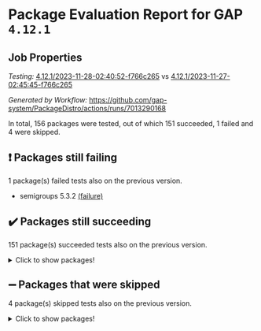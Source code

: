 # Package Evaluation Report for GAP `4.12.1`

## Job Properties

*Testing:* [4.12.1/2023-11-28-02:40:52-f766c265](https://github.com/gap-system/PackageDistro/blob/data/reports/4.12.1/2023-11-28-02:40:52-f766c265) vs [4.12.1/2023-11-27-02:45:45-f766c265](https://github.com/gap-system/PackageDistro/blob/data/reports/4.12.1/2023-11-27-02:45:45-f766c265)

*Generated by Workflow:* https://github.com/gap-system/PackageDistro/actions/runs/7013290168

In total, 156 packages were tested, out of which 151 succeeded, 1 failed and 4 were skipped.

## :exclamation: Packages still failing

1 package(s) failed tests also on the previous version.
- semigroups 5.3.2 [(failure)](https://github.com/gap-system/PackageDistro/actions/runs/7013290168/job/19079544514)

## :heavy_check_mark: Packages still succeeding

151 package(s) succeeded tests also on the previous version.
<details><summary>Click to show packages!</summary>

- 4ti2interface 2023.02-04 [(success)](https://github.com/gap-system/PackageDistro/actions/runs/7013290168/job/19079521729)
- ace 5.6.2 [(success)](https://github.com/gap-system/PackageDistro/actions/runs/7013290168/job/19079523460)
- aclib 1.3.2 [(success)](https://github.com/gap-system/PackageDistro/actions/runs/7013290168/job/19079523918)
- agt 0.3.1 [(success)](https://github.com/gap-system/PackageDistro/actions/runs/7013290168/job/19079524406)
- alnuth 3.2.1 [(success)](https://github.com/gap-system/PackageDistro/actions/runs/7013290168/job/19079524659)
- anupq 3.3.0 [(success)](https://github.com/gap-system/PackageDistro/actions/runs/7013290168/job/19079525889)
- atlasrep 2.1.7 [(success)](https://github.com/gap-system/PackageDistro/actions/runs/7013290168/job/19079526669)
- autodoc 2023.06.19 [(success)](https://github.com/gap-system/PackageDistro/actions/runs/7013290168/job/19079526809)
- automata 1.15 [(success)](https://github.com/gap-system/PackageDistro/actions/runs/7013290168/job/19079526977)
- automgrp 1.3.2 [(success)](https://github.com/gap-system/PackageDistro/actions/runs/7013290168/job/19079527123)
- autpgrp 1.11 [(success)](https://github.com/gap-system/PackageDistro/actions/runs/7013290168/job/19079527310)
- cap 2023.10-07 [(success)](https://github.com/gap-system/PackageDistro/actions/runs/7013290168/job/19079527491)
- caratinterface 2.3.5 [(success)](https://github.com/gap-system/PackageDistro/actions/runs/7013290168/job/19079527626)
- cddinterface 2022.11.01 [(success)](https://github.com/gap-system/PackageDistro/actions/runs/7013290168/job/19079527795)
- circle 1.6.6 [(success)](https://github.com/gap-system/PackageDistro/actions/runs/7013290168/job/19079527918)
- classicpres 1.22 [(success)](https://github.com/gap-system/PackageDistro/actions/runs/7013290168/job/19079528071)
- cohomolo 1.6.11 [(success)](https://github.com/gap-system/PackageDistro/actions/runs/7013290168/job/19079528271)
- congruence 1.2.5 [(success)](https://github.com/gap-system/PackageDistro/actions/runs/7013290168/job/19079528432)
- corelg 1.56 [(success)](https://github.com/gap-system/PackageDistro/actions/runs/7013290168/job/19079528581)
- crime 1.6 [(success)](https://github.com/gap-system/PackageDistro/actions/runs/7013290168/job/19079528729)
- crisp 1.4.6 [(success)](https://github.com/gap-system/PackageDistro/actions/runs/7013290168/job/19079528868)
- crypting 0.10.4 [(success)](https://github.com/gap-system/PackageDistro/actions/runs/7013290168/job/19079529010)
- cryst 4.1.26 [(success)](https://github.com/gap-system/PackageDistro/actions/runs/7013290168/job/19079529154)
- crystcat 1.1.10 [(success)](https://github.com/gap-system/PackageDistro/actions/runs/7013290168/job/19079529307)
- ctbllib 1.3.6 [(success)](https://github.com/gap-system/PackageDistro/actions/runs/7013290168/job/19079529464)
- cubefree 1.19 [(success)](https://github.com/gap-system/PackageDistro/actions/runs/7013290168/job/19079529590)
- curlinterface 2.3.2 [(success)](https://github.com/gap-system/PackageDistro/actions/runs/7013290168/job/19079529741)
- cvec 2.8.1 [(success)](https://github.com/gap-system/PackageDistro/actions/runs/7013290168/job/19079529867)
- datastructures 0.3.0 [(success)](https://github.com/gap-system/PackageDistro/actions/runs/7013290168/job/19079530006)
- deepthought 1.0.6 [(success)](https://github.com/gap-system/PackageDistro/actions/runs/7013290168/job/19079530144)
- design 1.8 [(success)](https://github.com/gap-system/PackageDistro/actions/runs/7013290168/job/19079530297)
- difsets 2.3.1 [(success)](https://github.com/gap-system/PackageDistro/actions/runs/7013290168/job/19079530460)
- digraphs 1.6.3 [(success)](https://github.com/gap-system/PackageDistro/actions/runs/7013290168/job/19079530601)
- edim 1.3.7 [(success)](https://github.com/gap-system/PackageDistro/actions/runs/7013290168/job/19079530742)
- example 4.3.4 [(success)](https://github.com/gap-system/PackageDistro/actions/runs/7013290168/job/19079530916)
- examplesforhomalg 2023.10-01 [(success)](https://github.com/gap-system/PackageDistro/actions/runs/7013290168/job/19079531090)
- factint 1.6.3 [(success)](https://github.com/gap-system/PackageDistro/actions/runs/7013290168/job/19079531280)
- ferret 1.0.9 [(success)](https://github.com/gap-system/PackageDistro/actions/runs/7013290168/job/19079531461)
- fga 1.5.0 [(success)](https://github.com/gap-system/PackageDistro/actions/runs/7013290168/job/19079531629)
- fining 1.5.6 [(success)](https://github.com/gap-system/PackageDistro/actions/runs/7013290168/job/19079531800)
- float 1.0.3 [(success)](https://github.com/gap-system/PackageDistro/actions/runs/7013290168/job/19079531959)
- format 1.4.3 [(success)](https://github.com/gap-system/PackageDistro/actions/runs/7013290168/job/19079532123)
- forms 1.2.9 [(success)](https://github.com/gap-system/PackageDistro/actions/runs/7013290168/job/19079532269)
- fplsa 1.2.6 [(success)](https://github.com/gap-system/PackageDistro/actions/runs/7013290168/job/19079532463)
- fr 2.4.12 [(success)](https://github.com/gap-system/PackageDistro/actions/runs/7013290168/job/19079532636)
- francy 2.0.3 [(success)](https://github.com/gap-system/PackageDistro/actions/runs/7013290168/job/19079532816)
- fwtree 1.3 [(success)](https://github.com/gap-system/PackageDistro/actions/runs/7013290168/job/19079532962)
- gapdoc 1.6.6 [(success)](https://github.com/gap-system/PackageDistro/actions/runs/7013290168/job/19079533146)
- gauss 2023.02-04 [(success)](https://github.com/gap-system/PackageDistro/actions/runs/7013290168/job/19079533303)
- gaussforhomalg 2023.10-01 [(success)](https://github.com/gap-system/PackageDistro/actions/runs/7013290168/job/19079533482)
- gbnp 1.0.5 [(success)](https://github.com/gap-system/PackageDistro/actions/runs/7013290168/job/19079533635)
- generalizedmorphismsforcap 2023.08-02 [(success)](https://github.com/gap-system/PackageDistro/actions/runs/7013290168/job/19079533791)
- genss 1.6.8 [(success)](https://github.com/gap-system/PackageDistro/actions/runs/7013290168/job/19079533959)
- gradedmodules 2023.09-01 [(success)](https://github.com/gap-system/PackageDistro/actions/runs/7013290168/job/19079534137)
- gradedringforhomalg 2023.08-01 [(success)](https://github.com/gap-system/PackageDistro/actions/runs/7013290168/job/19079534298)
- grape 4.9.0 [(success)](https://github.com/gap-system/PackageDistro/actions/runs/7013290168/job/19079534485)
- groupoids 1.73 [(success)](https://github.com/gap-system/PackageDistro/actions/runs/7013290168/job/19079534644)
- grpconst 2.6.4 [(success)](https://github.com/gap-system/PackageDistro/actions/runs/7013290168/job/19079534821)
- guarana 0.96.3 [(success)](https://github.com/gap-system/PackageDistro/actions/runs/7013290168/job/19079534981)
- guava 3.18 [(success)](https://github.com/gap-system/PackageDistro/actions/runs/7013290168/job/19079535177)
- hap 1.60 [(success)](https://github.com/gap-system/PackageDistro/actions/runs/7013290168/job/19079535370)
- hapcryst 0.1.15 [(success)](https://github.com/gap-system/PackageDistro/actions/runs/7013290168/job/19079535538)
- hecke 1.5.3 [(success)](https://github.com/gap-system/PackageDistro/actions/runs/7013290168/job/19079535721)
- help 3.5 [(success)](https://github.com/gap-system/PackageDistro/actions/runs/7013290168/job/19079535909)
- homalg 2023.10-01 [(success)](https://github.com/gap-system/PackageDistro/actions/runs/7013290168/job/19079536087)
- homalgtocas 2023.08-01 [(success)](https://github.com/gap-system/PackageDistro/actions/runs/7013290168/job/19079536295)
- idrel 2.45 [(success)](https://github.com/gap-system/PackageDistro/actions/runs/7013290168/job/19079536543)
- images 1.3.1 [(success)](https://github.com/gap-system/PackageDistro/actions/runs/7013290168/job/19079536718)
- intpic 0.3.0 [(success)](https://github.com/gap-system/PackageDistro/actions/runs/7013290168/job/19079536881)
- io 4.8.2 [(success)](https://github.com/gap-system/PackageDistro/actions/runs/7013290168/job/19079537074)
- io_forhomalg 2023.02-04 [(success)](https://github.com/gap-system/PackageDistro/actions/runs/7013290168/job/19079537228)
- irredsol 1.4.4 [(success)](https://github.com/gap-system/PackageDistro/actions/runs/7013290168/job/19079537388)
- json 2.1.1 [(success)](https://github.com/gap-system/PackageDistro/actions/runs/7013290168/job/19079537553)
- jupyterkernel 1.5.0 [(success)](https://github.com/gap-system/PackageDistro/actions/runs/7013290168/job/19079537711)
- jupyterviz 1.5.6 [(success)](https://github.com/gap-system/PackageDistro/actions/runs/7013290168/job/19079537840)
- kan 1.36 [(success)](https://github.com/gap-system/PackageDistro/actions/runs/7013290168/job/19079537982)
- kbmag 1.5.11 [(success)](https://github.com/gap-system/PackageDistro/actions/runs/7013290168/job/19079538122)
- laguna 3.9.6 [(success)](https://github.com/gap-system/PackageDistro/actions/runs/7013290168/job/19079538272)
- liealgdb 2.2.1 [(success)](https://github.com/gap-system/PackageDistro/actions/runs/7013290168/job/19079538416)
- liepring 2.8 [(success)](https://github.com/gap-system/PackageDistro/actions/runs/7013290168/job/19079538575)
- liering 2.4.2 [(success)](https://github.com/gap-system/PackageDistro/actions/runs/7013290168/job/19079538718)
- linearalgebraforcap 2023.11-01 [(success)](https://github.com/gap-system/PackageDistro/actions/runs/7013290168/job/19079538871)
- localizeringforhomalg 2023.10-01 [(success)](https://github.com/gap-system/PackageDistro/actions/runs/7013290168/job/19079539017)
- loops 3.4.3 [(success)](https://github.com/gap-system/PackageDistro/actions/runs/7013290168/job/19079539159)
- lpres 1.0.3 [(success)](https://github.com/gap-system/PackageDistro/actions/runs/7013290168/job/19079539295)
- majoranaalgebras 1.5.1 [(success)](https://github.com/gap-system/PackageDistro/actions/runs/7013290168/job/19079539510)
- mapclass 1.4.6 [(success)](https://github.com/gap-system/PackageDistro/actions/runs/7013290168/job/19079539678)
- matgrp 0.70 [(success)](https://github.com/gap-system/PackageDistro/actions/runs/7013290168/job/19079539840)
- matricesforhomalg 2023.11-01 [(success)](https://github.com/gap-system/PackageDistro/actions/runs/7013290168/job/19079539979)
- modisom 2.5.4 [(success)](https://github.com/gap-system/PackageDistro/actions/runs/7013290168/job/19079540178)
- modulepresentationsforcap 2023.10-01 [(success)](https://github.com/gap-system/PackageDistro/actions/runs/7013290168/job/19079540315)
- modules 2023.10-01 [(success)](https://github.com/gap-system/PackageDistro/actions/runs/7013290168/job/19079540454)
- monoidalcategories 2023.11-02 [(success)](https://github.com/gap-system/PackageDistro/actions/runs/7013290168/job/19079540567)
- nconvex 2022.09-01 [(success)](https://github.com/gap-system/PackageDistro/actions/runs/7013290168/job/19079540691)
- nilmat 1.4.2 [(success)](https://github.com/gap-system/PackageDistro/actions/runs/7013290168/job/19079540837)
- nock 1.5 [(success)](https://github.com/gap-system/PackageDistro/actions/runs/7013290168/job/19079541009)
- normalizinterface 1.3.6 [(success)](https://github.com/gap-system/PackageDistro/actions/runs/7013290168/job/19079541157)
- nq 2.5.10 [(success)](https://github.com/gap-system/PackageDistro/actions/runs/7013290168/job/19079541285)
- numericalsgps 1.3.1 [(success)](https://github.com/gap-system/PackageDistro/actions/runs/7013290168/job/19079541416)
- openmath 11.5.3 [(success)](https://github.com/gap-system/PackageDistro/actions/runs/7013290168/job/19079541538)
- orb 4.9.0 [(success)](https://github.com/gap-system/PackageDistro/actions/runs/7013290168/job/19079541659)
- packagemanager 1.4.1 [(success)](https://github.com/gap-system/PackageDistro/actions/runs/7013290168/job/19079541761)
- patternclass 2.4.3 [(success)](https://github.com/gap-system/PackageDistro/actions/runs/7013290168/job/19079541874)
- permut 2.0.4 [(success)](https://github.com/gap-system/PackageDistro/actions/runs/7013290168/job/19079542022)
- polenta 1.3.10 [(success)](https://github.com/gap-system/PackageDistro/actions/runs/7013290168/job/19079542161)
- polymaking 0.8.7 [(success)](https://github.com/gap-system/PackageDistro/actions/runs/7013290168/job/19079542298)
- primgrp 3.4.4 [(success)](https://github.com/gap-system/PackageDistro/actions/runs/7013290168/job/19079542423)
- profiling 2.5.4 [(success)](https://github.com/gap-system/PackageDistro/actions/runs/7013290168/job/19079542555)
- qpa 1.34 [(success)](https://github.com/gap-system/PackageDistro/actions/runs/7013290168/job/19079542698)
- quagroup 1.8.3 [(success)](https://github.com/gap-system/PackageDistro/actions/runs/7013290168/job/19079542841)
- radiroot 2.9 [(success)](https://github.com/gap-system/PackageDistro/actions/runs/7013290168/job/19079542958)
- rcwa 4.7.1 [(success)](https://github.com/gap-system/PackageDistro/actions/runs/7013290168/job/19079543053)
- rds 1.8 [(success)](https://github.com/gap-system/PackageDistro/actions/runs/7013290168/job/19079543203)
- recog 1.4.2 [(success)](https://github.com/gap-system/PackageDistro/actions/runs/7013290168/job/19079543338)
- repndecomp 1.3.0 [(success)](https://github.com/gap-system/PackageDistro/actions/runs/7013290168/job/19079543460)
- repsn 3.1.1 [(success)](https://github.com/gap-system/PackageDistro/actions/runs/7013290168/job/19079543572)
- resclasses 4.7.3 [(success)](https://github.com/gap-system/PackageDistro/actions/runs/7013290168/job/19079543807)
- ringsforhomalg 2023.11-02 [(success)](https://github.com/gap-system/PackageDistro/actions/runs/7013290168/job/19079544155)
- sco 2023.08-01 [(success)](https://github.com/gap-system/PackageDistro/actions/runs/7013290168/job/19079544277)
- scscp 2.4.1 [(success)](https://github.com/gap-system/PackageDistro/actions/runs/7013290168/job/19079544402)
- sglppow 2.3 [(success)](https://github.com/gap-system/PackageDistro/actions/runs/7013290168/job/19079544663)
- sgpviz 0.999.5 [(success)](https://github.com/gap-system/PackageDistro/actions/runs/7013290168/job/19079544806)
- simpcomp 2.1.14 [(success)](https://github.com/gap-system/PackageDistro/actions/runs/7013290168/job/19079544958)
- singular 2023.02.09 [(success)](https://github.com/gap-system/PackageDistro/actions/runs/7013290168/job/19079545097)
- sl2reps 1.1 [(success)](https://github.com/gap-system/PackageDistro/actions/runs/7013290168/job/19079545211)
- sla 1.5.3 [(success)](https://github.com/gap-system/PackageDistro/actions/runs/7013290168/job/19079545342)
- smallgrp 1.5.3 [(success)](https://github.com/gap-system/PackageDistro/actions/runs/7013290168/job/19079545497)
- smallsemi 0.6.13 [(success)](https://github.com/gap-system/PackageDistro/actions/runs/7013290168/job/19079545629)
- sonata 2.9.6 [(success)](https://github.com/gap-system/PackageDistro/actions/runs/7013290168/job/19079545772)
- sophus 1.27 [(success)](https://github.com/gap-system/PackageDistro/actions/runs/7013290168/job/19079545913)
- sotgrps 1.2 [(success)](https://github.com/gap-system/PackageDistro/actions/runs/7013290168/job/19079546084)
- spinsym 1.5.2 [(success)](https://github.com/gap-system/PackageDistro/actions/runs/7013290168/job/19079546215)
- standardff 1.0 [(success)](https://github.com/gap-system/PackageDistro/actions/runs/7013290168/job/19079546405)
- symbcompcc 1.3.2 [(success)](https://github.com/gap-system/PackageDistro/actions/runs/7013290168/job/19079546577)
- thelma 1.3 [(success)](https://github.com/gap-system/PackageDistro/actions/runs/7013290168/job/19079546762)
- tomlib 1.2.9 [(success)](https://github.com/gap-system/PackageDistro/actions/runs/7013290168/job/19079546945)
- toolsforhomalg 2023.10-01 [(success)](https://github.com/gap-system/PackageDistro/actions/runs/7013290168/job/19079547085)
- toric 1.9.5 [(success)](https://github.com/gap-system/PackageDistro/actions/runs/7013290168/job/19079547241)
- toricvarieties 2022.07.13 [(success)](https://github.com/gap-system/PackageDistro/actions/runs/7013290168/job/19079547390)
- transgrp 3.6.4 [(success)](https://github.com/gap-system/PackageDistro/actions/runs/7013290168/job/19079547555)
- ugaly 4.1.3 [(success)](https://github.com/gap-system/PackageDistro/actions/runs/7013290168/job/19079547711)
- unipot 1.5 [(success)](https://github.com/gap-system/PackageDistro/actions/runs/7013290168/job/19079547864)
- unitlib 4.2.0 [(success)](https://github.com/gap-system/PackageDistro/actions/runs/7013290168/job/19079548046)
- utils 0.84 [(success)](https://github.com/gap-system/PackageDistro/actions/runs/7013290168/job/19079548210)
- uuid 0.7 [(success)](https://github.com/gap-system/PackageDistro/actions/runs/7013290168/job/19079548448)
- walrus 0.9991 [(success)](https://github.com/gap-system/PackageDistro/actions/runs/7013290168/job/19079548671)
- wedderga 4.10.4 [(success)](https://github.com/gap-system/PackageDistro/actions/runs/7013290168/job/19079548888)
- xmod 2.91 [(success)](https://github.com/gap-system/PackageDistro/actions/runs/7013290168/job/19079549075)
- xmodalg 1.23 [(success)](https://github.com/gap-system/PackageDistro/actions/runs/7013290168/job/19079549254)
- yangbaxter 0.10.3 [(success)](https://github.com/gap-system/PackageDistro/actions/runs/7013290168/job/19079549472)
- zeromqinterface 0.14 [(success)](https://github.com/gap-system/PackageDistro/actions/runs/7013290168/job/19079549686)
</details>

## :heavy_minus_sign: Packages that were skipped

4 package(s) skipped tests also on the previous version.
<details><summary>Click to show packages!</summary>

- browse 1.8.21 [(skipped)](https://github.com/gap-system/PackageDistro/actions/runs/7013290168/job/19079185688)
- itc 1.5.1 [(skipped)](https://github.com/gap-system/PackageDistro/actions/runs/7013290168/job/19079185688)
- polycyclic 2.16 [(skipped)](https://github.com/gap-system/PackageDistro/actions/runs/7013290168/job/19079185688)
- xgap 4.31 [(skipped)](https://github.com/gap-system/PackageDistro/actions/runs/7013290168/job/19079185688)
</details>


